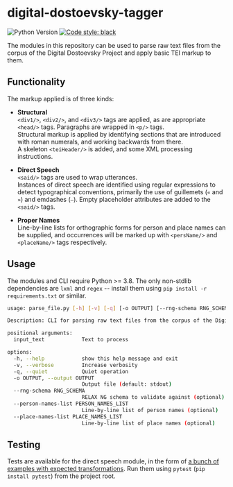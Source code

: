 
# digital-dostoevsky-tagger

![Python Version](https://img.shields.io/badge/python-3.8|3.9|3.10-blue?logo=python&logoColor=white)
[![Code style: black](https://img.shields.io/badge/code%20style-black-000000.svg)](https://github.com/psf/black)

The modules in this repository can be used to parse raw text files from the corpus of the Digital Dostoevsky Project and apply basic TEI markup to them.


## Functionality

The markup applied is of three kinds:

* **Structural**  
  `<div1/>`, `<div2/>`, and `<div3/>` tags are applied, as are appropriate `<head/>` tags.  Paragraphs are wrapped in `<p/>` tags.  
  Structural markup is applied by identifying sections that are introduced with roman numerals, and working backwards from there.  
  A skeleton `<teiHeader/>` is added, and some XML processing instructions.

* **Direct Speech**  
  `<said/>` tags are used to wrap utterances.  
  Instances of direct speech are identified using regular expressions to detect typographical conventions, primarily the use of guillemets (`«` and `»`) and emdashes (`—`).  Empty placeholder attributes are added to the `<said/>` tags.

* **Proper Names**  
  Line-by-line lists for orthographic forms for person and place names can be supplied, and occurrences will be marked up with `<persName/>` and `<placeName/>` tags respectively.


## Usage

The modules and CLI require Python >= 3.8.  The only non-stdlib dependencies are `lxml` and `regex` -- install them using `pip install -r requirements.txt` or similar.

```sh
usage: parse_file.py [-h] [-v] [-q] [-o OUTPUT] [--rng-schema RNG_SCHEMA] [--person-names-list PERSON_NAMES_LIST] [--place-names-list PLACE_NAMES_LIST] input_text

Description: CLI for parsing raw text files from the corpus of the Digital Dostoevsky Project and applying basic TEI markup.

positional arguments:
  input_text            Text to process

options:
  -h, --help            show this help message and exit
  -v, --verbose         Increase verbosity
  -q, --quiet           Quiet operation
  -o OUTPUT, --output OUTPUT
                        Output file (default: stdout)
  --rng-schema RNG_SCHEMA
                        RELAX NG schema to validate against (optional)
  --person-names-list PERSON_NAMES_LIST
                        Line-by-line list of person names (optional)
  --place-names-list PLACE_NAMES_LIST
                        Line-by-line list of place names (optional) 
```


## Testing

Tests are available for the direct speech module, in the form of [a bunch of examples with expected transformations](tests/test_direct_speech.py).  Run them using `pytest` (`pip install pytest`) from the project root.
